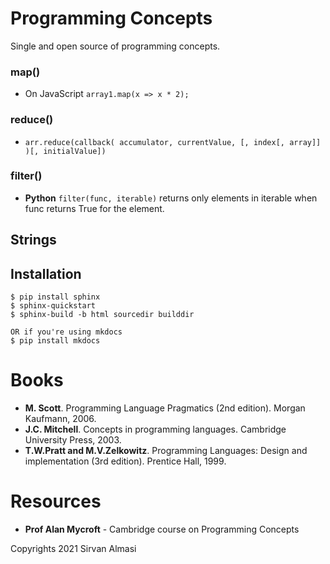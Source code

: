 # Programming Concepts 
Single and open source of programming concepts.


### map()
- On JavaScript ```array1.map(x => x * 2);```

### reduce()
- ```arr.reduce(callback( accumulator, currentValue, [, index[, array]] )[, initialValue])```


### filter()
- **Python** ```filter(func, iterable)``` returns only elements in iterable when func returns True for the element.

## Strings

## Installation
```
$ pip install sphinx
$ sphinx-quickstart
$ sphinx-build -b html sourcedir builddir

OR if you're using mkdocs
$ pip install mkdocs 
```

# Books
- **M. Scott**. Programming Language Pragmatics (2nd edition).
Morgan Kaufmann, 2006.
- **J.C. Mitchell**. Concepts in programming languages.
Cambridge University Press, 2003.
- **T.W.Pratt and M.V.Zelkowitz**. Programming Languages: Design and implementation (3rd edition).
Prentice Hall, 1999.

# Resources
- **Prof Alan Mycroft** - Cambridge course on Programming Concepts


Copyrights 2021 Sirvan Almasi
